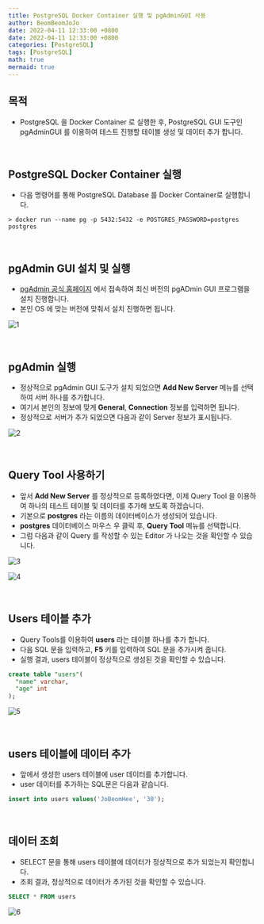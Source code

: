 ```yaml
---
title: PostgreSQL Docker Container 실행 및 pgAdminGUI 사용
author: BeomBeomJoJo
date: 2022-04-11 12:33:00 +0800
date: 2022-04-11 12:33:00 +0800
categories: [PostgreSQL]
tags: [PostgreSQL]
math: true
mermaid: true
---
```


## **목적**
* PostgreSQL 을 Docker Container 로 실행한 후, PostgreSQL GUI 도구인 pgAdminGUI 를 이용하여 테스트 진행할 테이블 생성 및 데이터 추가 합니다.

<br/>

## **PostgreSQL Docker Container 실행**
* 다음 명령어를 통해 PostgreSQL Database 를 Docker Container로 실행합니다.

```console
> docker run --name pg -p 5432:5432 -e POSTGRES_PASSWORD=postgres postgres
```

<br/>

## **pgAdmin GUI 설치 및 실행**
* [pgAdmin 공식 홈페이지](https://www.pgadmin.org/download/) 에서 접속하여 최신 버전의 pgADmin GUI 프로그램을 설치 진행합니다.
* 본인 OS 에 맞는 버전에 맞춰서 설치 진행하면 됩니다.

![1](https://user-images.githubusercontent.com/22911504/162698006-5c82dd8b-f25e-4efb-8dd0-3e98b76e6c25.png)

<br/>

## **pgAdmin 실행**
* 정상적으로 pgAdmin GUI 도구가 설치 되었으면 **Add New Server** 메뉴를 선택하여 서버 하나를 추가합니다.
* 여기서 본인의 정보에 맞게 **General**, **Connection** 정보를 입력하면 됩니다.
* 정상적으로 서버가 추가 되었으면 다음과 같이 Server 정보가 표시됩니다.

![2](https://user-images.githubusercontent.com/22911504/162698016-65d4f061-83f9-4170-b4b4-2f752584b519.png)

<br/>

## **Query Tool 사용하기**
* 앞서 **Add New Server** 를 정상적으로 등록하였다면, 이제 Query Tool 을 이용하여 하나의 테스트 테이블 및 데이터를 추가해 보도록 하겠습니다.
* 기본으로 **postgres** 라는 이름의 데이터베이스가 생성되어 있습니다.
* **postgres** 데이터베이스 마우스 우 클릭 후, **Query Tool** 메뉴를 선택합니다.
* 그럼 다음과 같이 Query 를 작성할 수 있는 Editor 가 나오는 것을 확인할 수 있습니다.

![3](https://user-images.githubusercontent.com/22911504/162698019-225c8bfa-2990-47be-bf84-7f35c7c480d6.png)

![4](https://user-images.githubusercontent.com/22911504/162698021-acabe965-1487-4efa-b207-8d29cf6c49c0.png)

<br/>

## **Users 테이블 추가**
* Query Tools를 이용하여 **users** 라는 테이블 하나를 추가 합니다.
* 다음 SQL 문을 입력하고, **F5** 키를 입력하여 SQL 문을 추가시켜 줍니다.
* 실행 결과, users 테이블이 정상적으로 생성된 것을 확인할 수 있습니다.

```sql
create table "users"(
  "name" varchar,
  "age" int
);
```

![5](https://user-images.githubusercontent.com/22911504/162698025-3fca809a-933f-4b43-87fd-c4a323e1a533.png)

<br/>

## **users 테이블에 데이터 추가**
* 앞에서 생성한 users 테이블에 user 데이터를 추가합니다.
* user 데이터를 추가하는 SQL문은 다음과 같습니다.

```sql
insert into users values('JoBeomHee', '30');
```

<br/>

## **데이터 조회**
* SELECT 문을 통해 users 테이블에 데이터가 정상적으로 추가 되었는지 확인합니다.
* 조회 결과, 정상적으로 데이터가 추가된 것을 확인할 수 있습니다.

```sql
SELECT * FROM users
```

![6](https://user-images.githubusercontent.com/22911504/162698028-5e859056-9453-4513-89e9-5d8f595de6d4.png)
